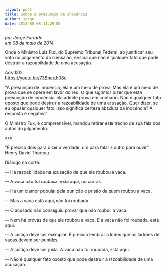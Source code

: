 ```yaml
---
layout: post
title: Sobre a presunção de inocência
author: jorge
date: 2014-05-08 11:29:55
---
```

*por Jorge Furtado*\
*em 08 de maio de 2014*

Onde o Ministro Luiz Fux, do Supremo Tribunal Federal, ao justificar seu voto no julgamento do mensalão, ensina que não é qualquer fato que pode destruir a razoabilidade de uma acusação.

Aos 1:02.\
<https://youtu.be/73Bncxth08c>

[](https://youtu.be/73Bncxth08c)"A presunção de inocência, ela é um meio de prova. Mas ela é um meio de prova que se opera em favor do réu. O que significa dizer que esta presunção de inocência, ela admite prova em contrário. Não é qualquer fato oposto que pode destruir a razoabilidade de uma acusação. Quer dizer, se eu opuser qualquer fato, isso significa certeza absoluta da inocência? A resposta é negativa".

O Ministro Fux, é compreensível, mandou retirar este trecho de sua fala dos autos do julgamento.

xxx

"É preciso dois para dizer a verdade, um para falar e outro para ouvir". Henry David Thoreau.

Diálogo na corte.

\-- Há razoabilidade na acusação de que ele roubou a vaca.

\-- A vaca não foi roubada, esta aqui, no curral.

\-- Há um clamor popular pela punição e prisão de quem roubou a vaca.

\-- Mas a vaca está aqui, não foi roubada.

\-- O acusado não conseguiu provar que não roubou a vaca.

\-- Nem há provas de que ele roubou a vaca. E a vaca não foi roubada, está aqui.

\-- A justiça deve ser exemplar. É preciso lembrar a todos que os ladrões de vacas devem ser punidos.

\-- A justiça deve ser justa. A vaca não foi roubada, está aqui.

\-- Não é qualquer fato oposto que pode destruir a razoabilidade de uma acusação.
